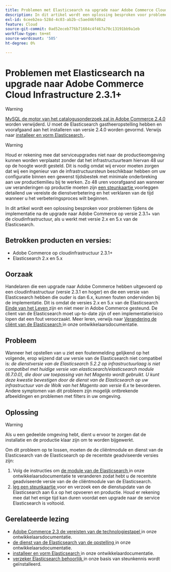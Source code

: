 ```yaml
---
title: Problemen met Elasticsearch na upgrade naar Adobe Commerce Cloud Infrastructure 2.3.1+
description: In dit artikel wordt een oplossing besproken voor problemen tijdens de implementatie na de upgrade naar Adobe Commerce op versie 2.3.1+ van de cloudinfrastructuur, als u werkt met versie 2.x en 5.x van de Elasticsearch.
exl-id: 6ceeb2ea-528d-4c03-ab2b-c5aed46fd0a2
feature: Cloud
source-git-commit: 0ad52eceb776b71604c4f467a70c13191bb9a1eb
workflow-type: tm+mt
source-wordcount: '505'
ht-degree: 0%

---
```


# Problemen met Elasticsearch na upgrade naar Adobe Commerce Cloud Infrastructure 2.3.1+

>[!WARNING]
>
>[ MySQL de motor van het catalogusonderzoek zal in Adobe Commerce 2.4.0 ](/help/announcements/adobe-commerce-announcements/mysql-catalog-search-engine-will-be-removed-in-magento-2-4-0.md) worden verwijderd. U moet de Elasticsearch gastheeropstelling hebben en voorafgaand aan het installeren van versie 2.4.0 worden gevormd. Verwijs naar [ installeer en vorm Elasticsearch ](https://devdocs.magento.com/guides/v2.3/config-guide/elasticsearch/es-overview.html).

>[!WARNING]
>
>Houd er rekening mee dat serviceupgrades niet naar de productieomgeving kunnen worden verplaatst zonder dat het infrastructuurteam hiervan 48 uur op de hoogte wordt gesteld. Dit is nodig omdat wij ervoor moeten zorgen dat wij een ingenieur van de infrastructuursteun beschikbaar hebben om uw configuratie binnen een gewenst tijdsbestek met minimale onderbreking aan uw productiemilieu bij te werken. Zo 48 uren voorafgaand aan wanneer uw veranderingen op productie moeten zijn [ een steunkaartje ](/help/help-center-guide/help-center/magento-help-center-user-guide.md#submit-ticket) voorleggen detailend uw vereiste de dienstverbetering en het verklaren van de tijd wanneer u het verbeteringsproces wilt beginnen.

In dit artikel wordt een oplossing besproken voor problemen tijdens de implementatie na de upgrade naar Adobe Commerce op versie 2.3.1+ van de cloudinfrastructuur, als u werkt met versie 2.x en 5.x van de Elasticsearch.

## Betrokken producten en versies:

* Adobe Commerce op cloudinfrastructuur 2.3.1+
* Elasticsearch 2.x en 5.x

## Oorzaak

Handelaren die een upgrade naar Adobe Commerce hebben uitgevoerd op een cloudinfrastructuur (versie 2.3.1 en hoger) en die een versie van Elasticsearch hebben die ouder is dan 6.x, kunnen fouten ondervinden bij de implementatie. Dit is omdat de versies 2.x en 5.x van de Elasticsearch [ Einde van het Leven ](https://www.elastic.co/support/eol) zijn en niet meer in Adobe Commerce gesteund. De client van de Elasticsearch moet up-to-date zijn of een implementatierisico lopen dat een fout veroorzaakt. Meer leren, verwijs naar [ Verandering de cliënt van de Elasticsearch ](https://devdocs.magento.com/guides/v2.3/config-guide/elasticsearch/es-downgrade.html) in onze ontwikkelaarsdocumentatie.

## Probleem

Wanneer het opstellen van u ziet een foutenmelding gelijkend op het volgende, erop wijzend dat uw versie van de Elasticsearch niet compatibel is: *de dienstversie van de Elasticsearch 5.2.2 op infrastructuurlaag is niet compatibel met huidige versie van elasticsearch/elasticsearch module (6.7.0.0), die door uw toepassing van het Magento wordt gebruikt.* *U kunt deze kwestie bevestigen door de dienst van de Elasticsearch op uw infrastructuur van de Wolk van het Magento aan versie 6.x* te bevorderen. Andere symptomen van dit probleem zijn mogelijk ontbrekende afbeeldingen en problemen met filters in uw omgeving.

## Oplossing

>[!WARNING]
>
>Als u een gedeelde omgeving hebt, dient u ervoor te zorgen dat de installatie en de productie klaar zijn om te worden bijgewerkt.

Om dit probleem op te lossen, moeten de de cliëntmodule en dienst van de Elasticsearch van de Elasticsearch op de recentste geadviseerde versies zijn:

1. Volg de instructies om [ de module van de Elasticsearch ](https://devdocs.magento.com/guides/v2.3/config-guide/elasticsearch/es-downgrade.html) in onze ontwikkelaarsdocumentatie te veranderen zodat hebt u de recentste geadviseerde versie van de de cliëntmodule van de Elasticsearch.
1. [ leg een steunkaartje ](/help/help-center-guide/help-center/magento-help-center-user-guide.md#submit-ticket) voor en verzoek een de dienstupdate van de Elasticsearch aan 6.x op het opvoeren en productie. Houd er rekening mee dat het enige tijd kan duren voordat een upgrade naar de service Elasticsearch is voltooid.

## Gerelateerde lezing

* [ Adobe Commerce 2.3 de vereisten van de technologiestapel ](https://devdocs.magento.com/guides/v2.3/install-gde/system-requirements-tech.html) in onze ontwikkelaarsdocumentatie.
* [ de dienst van de Elasticsearch van de opstelling ](https://devdocs.magento.com/cloud/project/project-conf-files_services-elastic.html) in onze ontwikkelaarsdocumentatie.
* [ installeer en vorm Elasticsearch ](https://devdocs.magento.com/guides/v2.3/config-guide/elasticsearch/es-overview.html) in onze ontwikkelaardocumentatie.
* [ verzeker Elasticsearch behoorlijk ](/help/troubleshooting/elasticsearch/ensure-elasticsearch-is-installed-properly.md) in onze basis van steunkennis wordt geïnstalleerd.

